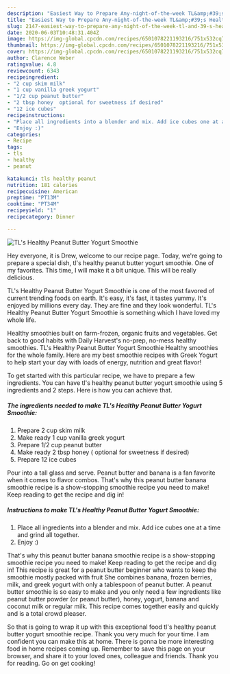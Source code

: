 ```yaml
---
description: "Easiest Way to Prepare Any-night-of-the-week TL&amp;#39;s Healthy Peanut Butter Yogurt Smoothie"
title: "Easiest Way to Prepare Any-night-of-the-week TL&amp;#39;s Healthy Peanut Butter Yogurt Smoothie"
slug: 2147-easiest-way-to-prepare-any-night-of-the-week-tl-and-39-s-healthy-peanut-butter-yogurt-smoothie
date: 2020-06-03T10:48:31.404Z
image: https://img-global.cpcdn.com/recipes/6501078221193216/751x532cq70/tls-healthy-peanut-butter-yogurt-smoothie-recipe-main-photo.jpg
thumbnail: https://img-global.cpcdn.com/recipes/6501078221193216/751x532cq70/tls-healthy-peanut-butter-yogurt-smoothie-recipe-main-photo.jpg
cover: https://img-global.cpcdn.com/recipes/6501078221193216/751x532cq70/tls-healthy-peanut-butter-yogurt-smoothie-recipe-main-photo.jpg
author: Clarence Weber
ratingvalue: 4.8
reviewcount: 6343
recipeingredient:
- "2 cup skim milk"
- "1 cup vanilla greek yogurt"
- "1/2 cup peanut butter"
- "2 tbsp honey  optional for sweetness if desired"
- "12 ice cubes"
recipeinstructions:
- "Place all ingredients into a blender and mix. Add ice cubes one at a time and grind all together."
- "Enjoy :)"
categories:
- Recipe
tags:
- tls
- healthy
- peanut

katakunci: tls healthy peanut 
nutrition: 181 calories
recipecuisine: American
preptime: "PT13M"
cooktime: "PT34M"
recipeyield: "1"
recipecategory: Dinner

---
```



![TL&#39;s Healthy Peanut Butter Yogurt Smoothie](https://img-global.cpcdn.com/recipes/6501078221193216/751x532cq70/tls-healthy-peanut-butter-yogurt-smoothie-recipe-main-photo.jpg)

Hey everyone, it is Drew, welcome to our recipe page. Today, we're going to prepare a special dish, tl&#39;s healthy peanut butter yogurt smoothie. One of my favorites. This time, I will make it a bit unique. This will be really delicious.

TL&#39;s Healthy Peanut Butter Yogurt Smoothie is one of the most favored of current trending foods on earth. It's easy, it's fast, it tastes yummy. It's enjoyed by millions every day. They are fine and they look wonderful. TL&#39;s Healthy Peanut Butter Yogurt Smoothie is something which I have loved my whole life.

Healthy smoothies built on farm-frozen, organic fruits and vegetables. Get back to good habits with Daily Harvest&#39;s no-prep, no-mess healthy smoothies. TL&#39;s Healthy Peanut Butter Yogurt Smoothie Healthy smoothies for the whole family. Here are my best smoothie recipes with Greek Yogurt to help start your day with loads of energy, nutrition and great flavor!


To get started with this particular recipe, we have to prepare a few ingredients. You can have tl&#39;s healthy peanut butter yogurt smoothie using 5 ingredients and 2 steps. Here is how you can achieve that.

<!--inarticleads1-->

##### The ingredients needed to make TL&#39;s Healthy Peanut Butter Yogurt Smoothie:

1. Prepare 2 cup skim milk
1. Make ready 1 cup vanilla greek yogurt
1. Prepare 1/2 cup peanut butter
1. Make ready 2 tbsp honey ( optional for sweetness if desired)
1. Prepare 12 ice cubes


Pour into a tall glass and serve. Peanut butter and banana is a fan favorite when it comes to flavor combos. That&#39;s why this peanut butter banana smoothie recipe is a show-stopping smoothie recipe you need to make! Keep reading to get the recipe and dig in! 

<!--inarticleads2-->

##### Instructions to make TL&#39;s Healthy Peanut Butter Yogurt Smoothie:

1. Place all ingredients into a blender and mix. Add ice cubes one at a time and grind all together.
1. Enjoy :)


That&#39;s why this peanut butter banana smoothie recipe is a show-stopping smoothie recipe you need to make! Keep reading to get the recipe and dig in! This recipe is great for a peanut butter beginner who wants to keep the smoothie mostly packed with fruit She combines banana, frozen berries, milk, and greek yogurt with only a tablespoon of peanut butter. A peanut butter smoothie is so easy to make and you only need a few ingredients like peanut butter powder (or peanut butter), honey, yogurt, banana and coconut milk or regular milk. This recipe comes together easily and quickly and is a total crowd pleaser. 

So that is going to wrap it up with this exceptional food tl&#39;s healthy peanut butter yogurt smoothie recipe. Thank you very much for your time. I am confident you can make this at home. There is gonna be more interesting food in home recipes coming up. Remember to save this page on your browser, and share it to your loved ones, colleague and friends. Thank you for reading. Go on get cooking!

